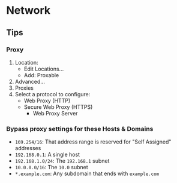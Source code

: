 # Network

## Tips

### Proxy

1. Location:
   - Edit Locations...
   - Add: Proxable
2. Advanced...
3. Proxies
4. Select a protocol to configure:
   - Web Proxy (HTTP)
   - Secure Web Proxy (HTTPS)
     - Web Proxy Server

### Bypass proxy settings for these Hosts & Domains

- `169.254/16`: That address range is reserved for "Self Assigned" addresses
- `192.168.0.1`: A single host
- `192.168.1.0/24`: The `192.168.1` subnet
- `10.0.0.0/16`: The `10.0` subnet
- `*.example.com`: Any subdomain that ends with `example.com`
